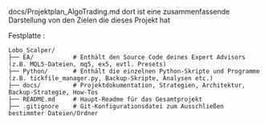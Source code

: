 docs/Projektplan_AlgoTrading.md  dort ist eine zusammenfassende Darstellung von den Zielen die dieses Projekt hat

Festplatte :
```
Lobo_Scalper/
├── EA/           # Enthält den Source Code deines Expert Advisors (z.B. MQL5-Dateien, mq5, ex5, evtl. Presets)
├── Python/       # Enthält die einzelnen Python-Skripte und Programme (z.B. tickfile_manager.py, Backup-Skripte, Analysen etc.)
├── docs/         # Projektdokumentation, Strategien, Architektur, Backup-Strategie, How-Tos
├── README.md     # Haupt-Readme für das Gesamtprojekt
├── .gitignore    # Git-Konfigurationsdatei zum Ausschließen bestimmter Dateien/Ordner
```
